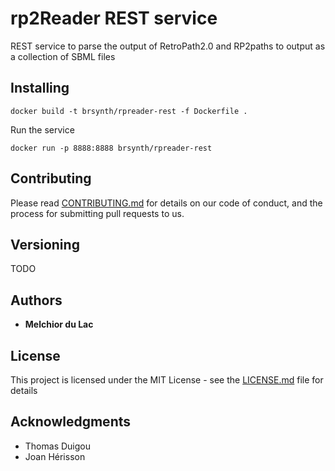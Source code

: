 # rp2Reader REST service

REST service to parse the output of RetroPath2.0 and RP2paths to output as a collection of SBML files

## Installing

```
docker build -t brsynth/rpreader-rest -f Dockerfile .
```

Run the service

```
docker run -p 8888:8888 brsynth/rpreader-rest
```

## Contributing

Please read [CONTRIBUTING.md](https://gist.github.com/PurpleBooth/b24679402957c63ec426) for details on our code of conduct, and the process for submitting pull requests to us.

## Versioning

TODO

## Authors

* **Melchior du Lac**

## License

This project is licensed under the MIT License - see the [LICENSE.md](LICENSE.md) file for details

## Acknowledgments

* Thomas Duigou
* Joan Hérisson
